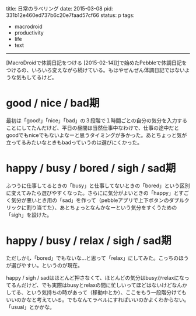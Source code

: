 
title: 日常のラベリング
date: 2015-03-08
pid: 331b12e460ed737b6c20e7faad57cf66
status: p
tags:
- macrodroid
- productivity
- life
- text
---

[MacroDroidで体調日記をつける \[2015-02-14]][1]で始めたPebbleで体調日記をつけるの、いろいろ変えながら続けている。もはやぜんぜん体調日記ではないような気もしてるけど。

# good / nice / bad期
最初は「good!」「nice」「bad」の３段階で１時間ごとの自分の気分を入力することにしてたんだけど、平日の昼間は当然仕事中なわけで、仕事の途中だとgoodでもniceでもないよなーと思うタイミングが多かった。あとちょっと気が立ってるみたいなときもbadっていうのは選びにくかった。

# happy / busy / bored / sigh / sad期
ふつうに仕事してるときの「busy」と仕事してないときの「bored」という区別に変えてみたら選びやすくなった。さらにに気分がよいときの「happy」とすごく気分が悪いとき用の「sad」を作って（pebbleアプリで上下ボタンのダブルクリックに割り当てた）、あとちょっとなんかなーという気分をすくうための「sigh」を設けた。

# happy / busy / relax / sigh / sad期
ただしかし「bored」でもないな…と思って「relax」にしてみた。こっちのほうが選びやすい。というのが現在。

happy / sigh / sadはほとんど押さなくて、ほとんどの気分はbusyかrelaxになってるんだけど、でも実際はbusyとrelaxの間に忙しいってほどはないけどなんかしてる、という気持ちの時があって（移動中とか）、ここをもう一段階分けてもいいのかなと考えている。でもなんてラベルにすればいいのかよくわからない。「usual」とかかな。

[1]:	http://text-perforation.doppac.cc/2015/02/14/201502/macrodroid-health-log/

